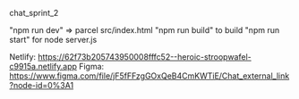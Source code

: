 chat_sprint_2

"npm run dev" => parcel src/index.html
"npm run build" to build
"npm run start" for node server.js


Netlify: https://62f73b205743950008fffc52--heroic-stroopwafel-c9915a.netlify.app
Figma: https://www.figma.com/file/jF5fFFzgGOxQeB4CmKWTiE/Chat_external_link?node-id=0%3A1

